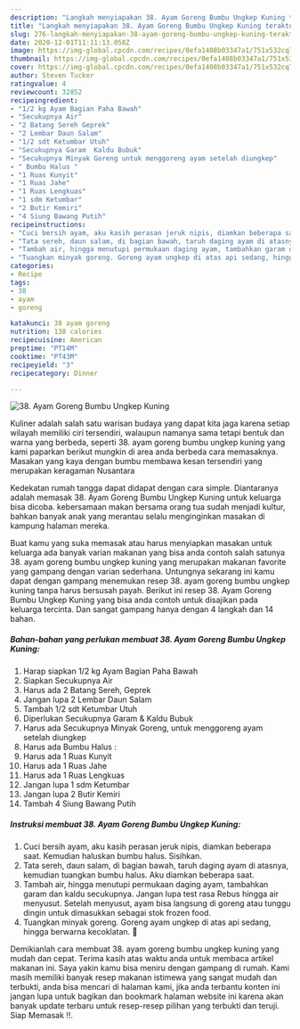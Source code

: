```yaml
---
description: "Langkah menyiapakan 38. Ayam Goreng Bumbu Ungkep Kuning teraktual"
title: "Langkah menyiapakan 38. Ayam Goreng Bumbu Ungkep Kuning teraktual"
slug: 276-langkah-menyiapakan-38-ayam-goreng-bumbu-ungkep-kuning-teraktual
date: 2020-12-01T11:11:13.058Z
image: https://img-global.cpcdn.com/recipes/0efa1408b03347a1/751x532cq70/38-ayam-goreng-bumbu-ungkep-kuning-foto-resep-utama.jpg
thumbnail: https://img-global.cpcdn.com/recipes/0efa1408b03347a1/751x532cq70/38-ayam-goreng-bumbu-ungkep-kuning-foto-resep-utama.jpg
cover: https://img-global.cpcdn.com/recipes/0efa1408b03347a1/751x532cq70/38-ayam-goreng-bumbu-ungkep-kuning-foto-resep-utama.jpg
author: Steven Tucker
ratingvalue: 4
reviewcount: 32852
recipeingredient:
- "1/2 kg Ayam Bagian Paha Bawah"
- "Secukupnya Air"
- "2 Batang Sereh Geprek"
- "2 Lembar Daun Salam"
- "1/2 sdt Ketumbar Utuh"
- "Secukupnya Garam  Kaldu Bubuk"
- "Secukupnya Minyak Goreng untuk menggoreng ayam setelah diungkep"
- " Bumbu Halus "
- "1 Ruas Kunyit"
- "1 Ruas Jahe"
- "1 Ruas Lengkuas"
- "1 sdm Ketumbar"
- "2 Butir Kemiri"
- "4 Siung Bawang Putih"
recipeinstructions:
- "Cuci bersih ayam, aku kasih perasan jeruk nipis, diamkan beberapa saat. Kemudian haluskan bumbu halus. Sisihkan."
- "Tata sereh, daun salam, di bagian bawah, taruh daging ayam di atasnya, kemudian tuangkan bumbu halus. Aku diamkan beberapa saat."
- "Tambah air, hingga menutupi permukaan daging ayam, tambahkan garam dan kaldu secukupnya. Jangan lupa test rasa Rebus hingga air menyusut. Setelah menyusut, ayam bisa langsung di goreng atau tunggu dingin untuk dimasukkan sebagai stok frozen food."
- "Tuangkan minyak goreng. Goreng ayam ungkep di atas api sedang, hingga berwarna kecoklatan. 🌼"
categories:
- Recipe
tags:
- 38
- ayam
- goreng

katakunci: 38 ayam goreng 
nutrition: 138 calories
recipecuisine: American
preptime: "PT14M"
cooktime: "PT43M"
recipeyield: "3"
recipecategory: Dinner

---
```



![38. Ayam Goreng Bumbu Ungkep Kuning](https://img-global.cpcdn.com/recipes/0efa1408b03347a1/751x532cq70/38-ayam-goreng-bumbu-ungkep-kuning-foto-resep-utama.jpg)

Kuliner adalah salah satu warisan budaya yang dapat kita jaga karena setiap wilayah memiliki ciri tersendiri, walaupun namanya sama tetapi bentuk dan warna yang berbeda, seperti 38. ayam goreng bumbu ungkep kuning yang kami paparkan berikut mungkin di area anda berbeda cara memasaknya. Masakan yang kaya dengan bumbu membawa kesan tersendiri yang merupakan keragaman Nusantara

Kedekatan rumah tangga dapat didapat dengan cara simple. Diantaranya adalah memasak 38. Ayam Goreng Bumbu Ungkep Kuning untuk keluarga bisa dicoba. kebersamaan makan bersama orang tua sudah menjadi kultur, bahkan banyak anak yang merantau selalu menginginkan masakan di kampung halaman mereka.



Buat kamu yang suka memasak atau harus menyiapkan masakan untuk keluarga ada banyak varian makanan yang bisa anda contoh salah satunya 38. ayam goreng bumbu ungkep kuning yang merupakan makanan favorite yang gampang dengan varian sederhana. Untungnya sekarang ini kamu dapat dengan gampang menemukan resep 38. ayam goreng bumbu ungkep kuning tanpa harus bersusah payah.
Berikut ini resep 38. Ayam Goreng Bumbu Ungkep Kuning yang bisa anda contoh untuk disajikan pada keluarga tercinta. Dan sangat gampang hanya dengan 4 langkah dan 14 bahan.


<!--inarticleads1-->

##### Bahan-bahan yang perlukan membuat 38. Ayam Goreng Bumbu Ungkep Kuning:

1. Harap siapkan 1/2 kg Ayam Bagian Paha Bawah
1. Siapkan Secukupnya Air
1. Harus ada 2 Batang Sereh, Geprek
1. Jangan lupa 2 Lembar Daun Salam
1. Tambah 1/2 sdt Ketumbar Utuh
1. Diperlukan Secukupnya Garam &amp; Kaldu Bubuk
1. Harus ada Secukupnya Minyak Goreng, untuk menggoreng ayam setelah diungkep
1. Harus ada  Bumbu Halus :
1. Harus ada 1 Ruas Kunyit
1. Harus ada 1 Ruas Jahe
1. Harus ada 1 Ruas Lengkuas
1. Jangan lupa 1 sdm Ketumbar
1. Jangan lupa 2 Butir Kemiri
1. Tambah 4 Siung Bawang Putih




<!--inarticleads2-->

##### Instruksi membuat  38. Ayam Goreng Bumbu Ungkep Kuning:

1. Cuci bersih ayam, aku kasih perasan jeruk nipis, diamkan beberapa saat. Kemudian haluskan bumbu halus. Sisihkan.
1. Tata sereh, daun salam, di bagian bawah, taruh daging ayam di atasnya, kemudian tuangkan bumbu halus. Aku diamkan beberapa saat.
1. Tambah air, hingga menutupi permukaan daging ayam, tambahkan garam dan kaldu secukupnya. Jangan lupa test rasa Rebus hingga air menyusut. Setelah menyusut, ayam bisa langsung di goreng atau tunggu dingin untuk dimasukkan sebagai stok frozen food.
1. Tuangkan minyak goreng. Goreng ayam ungkep di atas api sedang, hingga berwarna kecoklatan. 🌼




Demikianlah cara membuat 38. ayam goreng bumbu ungkep kuning yang mudah dan cepat. Terima kasih atas waktu anda untuk membaca artikel makanan ini. Saya yakin kamu bisa meniru dengan gampang di rumah. Kami masih memiliki banyak resep makanan istimewa yang sangat mudah dan terbukti, anda bisa mencari di halaman kami, jika anda terbantu konten ini jangan lupa untuk bagikan dan bookmark halaman website ini karena akan banyak update terbaru untuk resep-resep pilihan yang terbukti dan teruji. Siap Memasak !!. 
